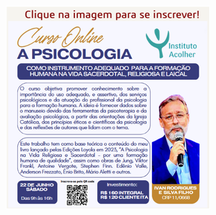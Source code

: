 <div class="z-depth-3" style="width: fit-content; margin: 0 auto">

[![Curso Online: A Psicologia](/img/capa-2024-06-22.png)](https://forms.gle/Xs2pZXB8wiaawrHf7)

</div>
